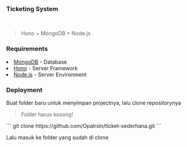 <html>
<h3>Ticketing System</h3></html></br>
<blockquote>Hono + MongoDB + Node.js</blockquote>

<h3>Requirements</h3>
<li><a href="https://account.mongodb.com/">MongoDB</a> - Database</li>
<li><a href="https://hono.dev/">Hono</a> - Server Framework</li>
<li><a href="https://nodejs.org/en">Node.js</a> - Server Environment</li>

<h3>Deployment</h3>
<text>Buat folder baru untuk menyimpan projectnya, lalu clone repositorynya</text>
<blockquote>Folder harus kosong!</blockquote>
```
git clone https://github.com/Opalrsln/ticket-sederhana.git
```

<text>Lalu masuk ke folder yang sudah di clone</text>
```

```
 

